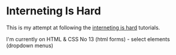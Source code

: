 # Interneting Is Hard
This is my attempt at following the [interneting is hard](https://internetingishard.com/) tutorials.

I'm currently on HTML & CSS No 13 (html forms) - select elements
(dropdown menus)
